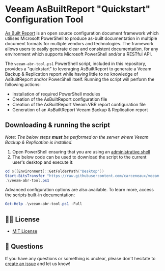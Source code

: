 # Veeam AsBuiltReport "Quickstart" Configuration Tool

[As Built Report](https://www.asbuiltreport.com/) is an open source configuration document framework which utilises Microsoft PowerShell to produce as-built documentation in multiple document formats for multiple vendors and technologies. The framework allows users to easily generate clear and consistent documentation, for any environment which supports Microsoft PowerShell and/or a RESTful API.

The `veeam-abr-tool.ps1` PowerShell script, included in this repository, provides a "quickstart" to leveraging AsBuiltReport to generate a Veeam Backup & Replication report while having little to no knowledge of AsBuiltReport and/or PowerShell itself. Running the script will perform the following actions:

* Installation of required PowerShell modules
* Creation of the AsBuiltReport configuration file
* Creation of the AsBuiltReport Veeam.VBR report configuration file
* Generation of an AsBuiltReport Veeam Backup & Replication report

## Downloading & running the script

_Note: The below steps **must** be performed on the server where Veeam Backup & Replication is installed._

1. Open PowerShell ensuring that you are using an [administrative shell](https://www.howtogeek.com/194041/how-to-open-the-command-prompt-as-administrator-in-windows-8.1/)
2. The below code can be used to download the script to the current user's desktop and execute it:

```powershell
cd $([Environment]::GetFolderPath("Desktop"))
Start-BitsTransfer "https://raw.githubusercontent.com/carceneaux/veeam-abr-tool/master/veeam-abr-tool.ps1"
.\veeam-abr-tool.ps1
```

Advanced configuration options are also available. To learn more, access the scripts built-in documentation:

```powershell
Get-Help .\veeam-abr-tool.ps1 -Full
```

## 🤝🏾 License

* [MIT License](LICENSE)

## 🤔 Questions

If you have any questions or something is unclear, please don't hesitate to [create an issue](https://github.com/carceneaux/veeam-abr-tool/issues/new/choose) and let us know!
